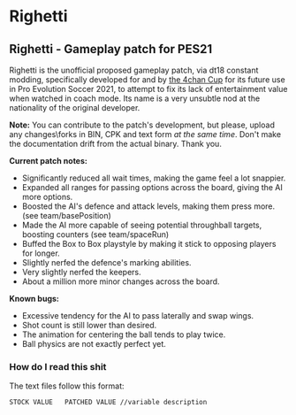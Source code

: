 # Righetti
## Righetti - Gameplay patch for PES21

Righetti is the unofficial proposed gameplay patch, via dt18 constant modding, specifically developed for and by [the 4chan Cup](https://implyingrigged.info) for its future use in Pro Evolution Soccer 2021, to attempt to fix its lack of entertainment value when watched in coach mode. Its name is a very unsubtle nod at the nationality of the original developer.

**Note:** You can contribute to the patch's development, but please, upload any changes\forks in BIN, CPK and text form *at the same time*. Don't make the documentation drift from the actual binary. Thank you.

**Current patch notes:**
- Significantly reduced all wait times, making the game feel a lot snappier.
- Expanded all ranges for passing options across the board, giving the AI more options.
- Boosted the AI's defence and attack levels, making them press more. (see team/basePosition)
- Made the AI more capable of seeing potential throughball targets, boosting counters (see team/spaceRun)
- Buffed the Box to Box playstyle by making it stick to opposing players for longer.
- Slightly nerfed the defence's marking abilities.
- Very slightly nerfed the keepers.
- About a million more minor changes across the board.

**Known bugs:**
- Excessive tendency for the AI to pass laterally and swap wings.
- Shot count is still lower than desired.
- The animation for centering the ball tends to play twice.
- Ball physics are not exactly perfect yet.

### How do I read this shit
The text files follow this format:
```bash
STOCK VALUE   PATCHED VALUE //variable description
```
